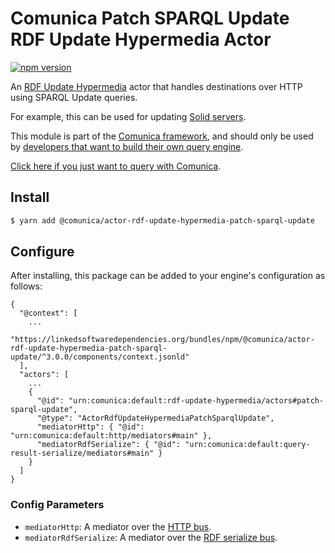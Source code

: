 # Comunica Patch SPARQL Update RDF Update Hypermedia Actor

[![npm version](https://badge.fury.io/js/%40comunica%2Factor-rdf-update-hypermedia-patch-sparql-update.svg)](https://www.npmjs.com/package/@comunica/actor-rdf-update-hypermedia-patch-sparql-update)

An [RDF Update Hypermedia](https://github.com/comunica/comunica/tree/master/packages/bus-rdf-update-hypermedia) actor
that handles destinations over HTTP using SPARQL Update queries.

For example, this can be used for updating [Solid servers](https://github.com/solid/solid-spec/blob/master/api-rest.md#alternative-using-sparql-1).

This module is part of the [Comunica framework](https://github.com/comunica/comunica),
and should only be used by [developers that want to build their own query engine](https://comunica.dev/docs/modify/).

[Click here if you just want to query with Comunica](https://comunica.dev/docs/query/).

## Install

```bash
$ yarn add @comunica/actor-rdf-update-hypermedia-patch-sparql-update
```

## Configure

After installing, this package can be added to your engine's configuration as follows:
```text
{
  "@context": [
    ...
    "https://linkedsoftwaredependencies.org/bundles/npm/@comunica/actor-rdf-update-hypermedia-patch-sparql-update/^3.0.0/components/context.jsonld"  
  ],
  "actors": [
    ...
    {
      "@id": "urn:comunica:default:rdf-update-hypermedia/actors#patch-sparql-update",
      "@type": "ActorRdfUpdateHypermediaPatchSparqlUpdate",
      "mediatorHttp": { "@id": "urn:comunica:default:http/mediators#main" },
      "mediatorRdfSerialize": { "@id": "urn:comunica:default:query-result-serialize/mediators#main" }
    }
  ]
}
```

### Config Parameters

* `mediatorHttp`: A mediator over the [HTTP bus](https://github.com/comunica/comunica/tree/master/packages/bus-http).
* `mediatorRdfSerialize`: A mediator over the [RDF serialize bus](https://github.com/comunica/comunica/tree/master/packages/bus-rdf-serialize).
